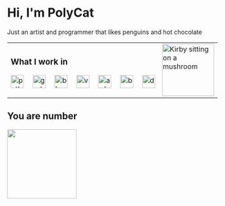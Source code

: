 # Hi, I'm PolyCat

Just an artist and programmer that likes penguins and hot chocolate

<table>
<tr>
<td valign="center">
<div align="left">
  <h3>What I work in</h3>
  <img src="https://skillicons.dev/icons?i=py" height="30" alt="python logo"  />
  <img width="12" />
  <img src="https://skillicons.dev/icons?i=godot" height="30" alt="godot logo"  />
  <img width="12" />
  <img src="https://skillicons.dev/icons?i=blender" height="30" alt="blender logo"  />
  <img width="12" />
  <img src="https://skillicons.dev/icons?i=astro" height="30" alt="vue logo"  />
  <img width="12" />
  <img src="https://skillicons.dev/icons?i=arduino" height="30" alt="arduino logo"  />
  <img width="12" />
  <img src="https://skillicons.dev/icons?i=bash" height="30" alt="bash logo"  />
  <img width="12" />
  <img src="https://skillicons.dev/icons?i=docker" height="30" alt="docker logo"  />
</div>
<img height="10" />
<td valign="top">
<a href="https://youtube.com/watch?v=RzM_-YTnQo0"><img src="https://github.com/PolyCatDev/PolyCatDev/blob/main/gifs/kirby-mushroom.gif" alt="Kirby sitting on a mushroom" width="120"></a>
</tr>
</table>


## You are number
<img src="https://count.getloli.com/@polygit?name=polygit&theme=booru-touhoulat&padding=7&offset=0&align=top&scale=0.8&pixelated=1&darkmode=0" height="160" />
